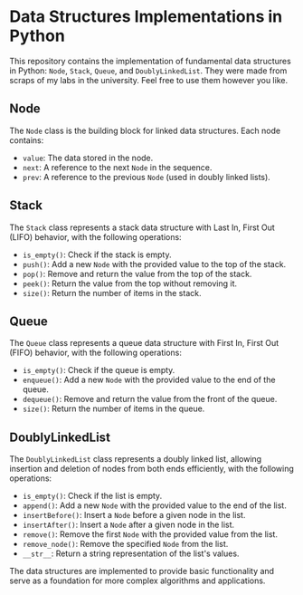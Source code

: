 # Data Structures Implementations in Python

This repository contains the implementation of fundamental data structures in Python: `Node`, `Stack`, `Queue`, and `DoublyLinkedList`. They were made from scraps of my labs in the university. Feel free to use them however you like.

## Node

The `Node` class is the building block for linked data structures. Each node contains:

- `value`: The data stored in the node.
- `next`: A reference to the next `Node` in the sequence.
- `prev`: A reference to the previous `Node` (used in doubly linked lists).

## Stack

The `Stack` class represents a stack data structure with Last In, First Out (LIFO) behavior, with the following operations:

- `is_empty()`: Check if the stack is empty.
- `push()`: Add a new `Node` with the provided value to the top of the stack.
- `pop()`: Remove and return the value from the top of the stack.
- `peek()`: Return the value from the top without removing it.
- `size()`: Return the number of items in the stack.

## Queue

The `Queue` class represents a queue data structure with First In, First Out (FIFO) behavior, with the following operations:

- `is_empty()`: Check if the queue is empty.
- `enqueue()`: Add a new `Node` with the provided value to the end of the queue.
- `dequeue()`: Remove and return the value from the front of the queue.
- `size()`: Return the number of items in the queue.

## DoublyLinkedList

The `DoublyLinkedList` class represents a doubly linked list, allowing insertion and deletion of nodes from both ends efficiently, with the following operations:

- `is_empty()`: Check if the list is empty.
- `append()`: Add a new `Node` with the provided value to the end of the list.
- `insertBefore()`: Insert a `Node` before a given node in the list.
- `insertAfter()`: Insert a `Node` after a given node in the list.
- `remove()`: Remove the first `Node` with the provided value from the list.
- `remove_node()`: Remove the specified `Node` from the list.
- `__str__`: Return a string representation of the list's values.

The data structures are implemented to provide basic functionality and serve as a foundation for more complex algorithms and applications.
